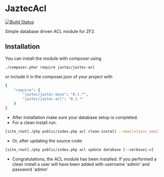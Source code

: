 JaztecAcl
=========
[![Build Status](https://travis-ci.org/jaztec/jaztec-acl.svg?branch=master)](https://travis-ci.org/jaztec/jaztec-acl)

Simple database driven ACL module for ZF2.

## Installation

You can install the module with composer using

```sh
./composer.phar require jaztec/jaztec-acl
```

or include it in the composer.json of your project with

```sh
{
    "require": {
        "jaztec/jaztec-base": "0.1.*",
        "jaztec/jaztec-acl": "0.1.*"
    }
}

```

- After installation make sure your database setup is completed.
- For a clean install run:
```sh
[site_root]./php public/index.php acl clean-install --email=[your_email] database [--verbose|-v]
```
- Or, after updating the source code:
```sh
[site_root]./php public/index.php acl update database [--verbose|-v]
```

- Congratulations, the ACL module has been installed. If you performed a clean install a user will have been added with username 'admin' and password 'admin'